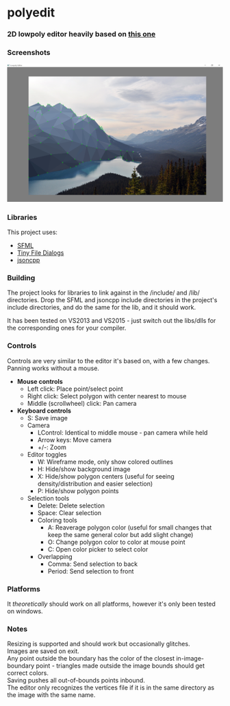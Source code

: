 # polyedit
### 2D lowpoly editor heavily based on [this one](raincomplex.net/lowpolyeditor)

### Screenshots
![Image](Screenshots/screenshot.png)

### Libraries
This project uses:
* [SFML](http://www.sfml-dev.org/)
* [Tiny File Dialogs](https://sourceforge.net/projects/tinyfiledialogs/)
* [jsoncpp](https://github.com/open-source-parsers/jsoncpp)

### Building
The project looks for libraries to link against in the /include/ and /lib/ directories. Drop the SFML and jsoncpp include directories in the project's include directories, and do the same for the lib, and it should work. 

It has been tested on VS2013 and VS2015 - just switch out the libs/dlls for the corresponding ones for your compiler.

### Controls
Controls are very similar to the editor it's based on, with a few changes.
Panning works without a mouse.

- **Mouse controls**
  - Left click: Place point/select point
  - Right click: Select polygon with center nearest to mouse
  - Middle (scrollwheel) click: Pan camera
- **Keyboard controls**
  - S: Save image 
  - Camera
    - LControl: Identical to middle mouse - pan camera while held
    - Arrow keys: Move camera
    - +/-: Zoom
  - Editor toggles
    - W: Wireframe mode, only show colored outlines
    - H: Hide/show background image
    - X: Hide/show polygon centers (useful for seeing density/distribution and easier selection)
    - P: Hide/show polygon points
  - Selection tools 
    - Delete: Delete selection
    - Space: Clear selection
    - Coloring tools
      - A: Reaverage polygon color (useful for small changes that keep the same general color but add slight change)
      - O: Change polygon color to color at mouse point
      - C: Open color picker to select color
    - Overlapping
      - Comma: Send selection to back
      - Period: Send selection to front
  
### Platforms
It *theoretically* should work on all platforms, however it's only been tested on windows.

### Notes
Resizing is supported and should work but occasionally glitches.  
Images are saved on exit.  
Any point outside the boundary has the color of the closest in-image-boundary point - triangles made outside the image bounds should get correct colors.  
Saving pushes all out-of-bounds points inbound.  
The editor only recognizes the vertices file if it is in the same directory as the image with the same name.
